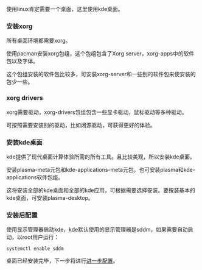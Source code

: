 使用linux肯定需要一个桌面，这里使用kde桌面。

### 安装xorg
所有桌面环境都需要xorg。

使用pacman安装xorg包组，这个包组包含了Xorg server，xorg-apps中的软件包以及字体。

这个包组安装的软件包比较多，可安装xorg-server和一些别的软件包来使安装的包少一些。

### xorg drivers

xorg需要驱动，xorg-drivers包组包含一些显卡驱动，鼠标驱动等多种驱动。

可按照需要安装别的驱动，比如闭源驱动，可获得更好的体验。

### 安装kde桌面

kde提供了现代桌面计算体验所需的所有工具。且比较美观，所以安装kde桌面。

安装plasma-meta元包和kde-applications-meta元包。也可安装plasma和kde-applications软件包组。

这将安装全部的kde桌面和全部的kde应用，可根据需要选择安装。要按装基本的kde桌面，可安装plasma-desktop。

### 安装后配置

使用显示管理器启动kde，kde默认使用的显示管理器是sddm，如果需要自动启动，以root用户运行：

`systemctl enable sddm`

桌面已经安装完毕，下一步将进行[进一步配置](https://github.com/blackteahamburger/My-archlinux-configuration/blob/master/%E8%BF%9B%E4%B8%80%E6%AD%A5%E7%9A%84%E9%85%8D%E7%BD%AE.md)。
